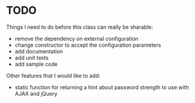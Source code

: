 TODO
=====

Things I need to do before this class can really be sharable:

- remove the dependency on external configuration
- change constructor to accept the configuration parameters
- add documentation
- add unit tests
- add sample code

Other features that I would like to add:

- static function for returning a hint about password strength to use with AJAX and jQuery
